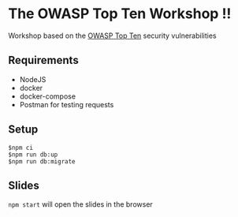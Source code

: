 # The OWASP Top Ten Workshop !!
Workshop based on the [OWASP Top Ten](https://owasp.org/www-project-top-ten/) security vulnerabilities 

## Requirements
- NodeJS
- docker
- docker-compose
- Postman for testing requests

## Setup
```
$npm ci
$npm run db:up
$npm run db:migrate
```

## Slides
`npm start` will open the slides in the browser
